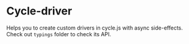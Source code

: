 # Cycle-driver

Helps you to create custom drivers in cycle.js with async side-effects. Check out `typings` folder to check its API.

